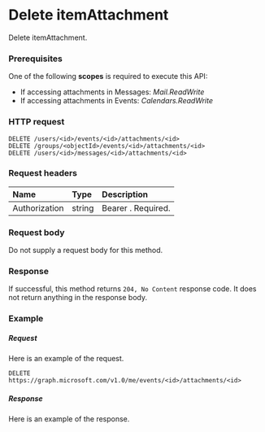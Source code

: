 # Delete itemAttachment

Delete itemAttachment.
### Prerequisites
One of the following **scopes** is required to execute this API:

* If accessing attachments in Messages: _Mail.ReadWrite_
* If accessing attachments in Events: _Calendars.ReadWrite_
  
### HTTP request
<!-- { "blockType": "ignored" } -->

```http
DELETE /users/<id>/events/<id>/attachments/<id>
DELETE /groups/<objectId>/events/<id>/attachments/<id>
DELETE /users/<id>/messages/<id>/attachments/<id>

```

### Request headers
| Name       | Type | Description|
|:---------------|:--------|:----------|
| Authorization  | string  | Bearer <token>. Required. |

### Request body
Do not supply a request body for this method.



### Response
If successful, this method returns `204, No Content` response code. It does not return anything in the response body.

### Example
##### Request
Here is an example of the request.
<!-- {
  "blockType": "request",
  "name": "delete_itemattachment"
}-->
```http
DELETE https://graph.microsoft.com/v1.0/me/events/<id>/attachments/<id>
```
##### Response
Here is an example of the response.
<!-- {
  "blockType": "response",
  "truncated": true
} -->
```http
```

<!-- uuid: 8fcb5dbc-d5aa-4681-8e31-b001d5168d79
2015-10-25 14:57:30 UTC -->
<!-- {
  "type": "#page.annotation",
  "description": "Delete itemAttachment",
  "keywords": "",
  "section": "documentation",
  "tocPath": ""
}-->